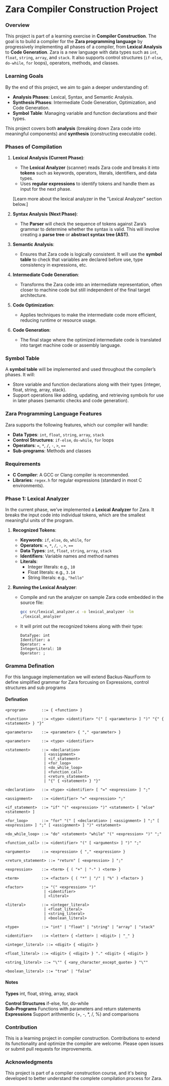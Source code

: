 # Zara Compiler Construction Project

### Overview
This project is part of a learning exercise in **Compiler Construction**. The goal is to build a compiler for the **Zara programming language** by progressively implementing all phases of a compiler, from **Lexical Analysis** to **Code Generation**. Zara is a new language with data types such as `int`, `float`, `string`, `array`, and `stack`. It also supports control structures (`if-else`, `do-while`, `for` loops), operators, methods, and classes.

### Learning Goals
By the end of this project, we aim to gain a deeper understanding of:
- **Analysis Phases**: Lexical, Syntax, and Semantic Analysis.
- **Synthesis Phases**: Intermediate Code Generation, Optimization, and Code Generation.
- **Symbol Table**: Managing variable and function declarations and their types.

This project covers both **analysis** (breaking down Zara code into meaningful components) and **synthesis** (constructing executable code).

### Phases of Compilation

1. **Lexical Analysis (Current Phase)**:
   - The **Lexical Analyzer** (scanner) reads Zara code and breaks it into **tokens** such as keywords, operators, literals, identifiers, and data types.
   - Uses **regular expressions** to identify tokens and handle them as input for the next phase.

   [Learn more about the lexical analyzer in the "Lexical Analyzer" section below.]

2. **Syntax Analysis (Next Phase)**:
   - The **Parser** will check the sequence of tokens against Zara’s grammar to determine whether the syntax is valid. This will involve creating a **parse tree** or **abstract syntax tree (AST)**.

3. **Semantic Analysis**:
   - Ensures that Zara code is logically consistent. It will use the **symbol table** to check that variables are declared before use, type consistency in expressions, etc.

4. **Intermediate Code Generation**:
   - Transforms the Zara code into an intermediate representation, often closer to machine code but still independent of the final target architecture.

5. **Code Optimization**:
   - Applies techniques to make the intermediate code more efficient, reducing runtime or resource usage.

6. **Code Generation**:
   - The final stage where the optimized intermediate code is translated into target machine code or assembly language.

### Symbol Table
A **symbol table** will be implemented and used throughout the compiler’s phases. It will:
- Store variable and function declarations along with their types (integer, float, string, array, stack).
- Support operations like adding, updating, and retrieving symbols for use in later phases (semantic checks and code generation).

### Zara Programming Language Features
Zara supports the following features, which our compiler will handle:
- **Data Types**: `int`, `float`, `string`, `array`, `stack`
- **Control Structures**: `if-else`, `do-while`, `for` loops
- **Operators**: `=`, `*`, `/`, `-`, `>`, `==`
- **Sub-programs**: Methods and classes


### Requirements
- **C Compiler**: A GCC or Clang compiler is recommended.
- **Libraries**: `regex.h` for regular expressions (standard in most C environments).

### Phase 1: Lexical Analyzer

In the current phase, we’ve implemented a **Lexical Analyzer** for Zara. It breaks the input code into individual tokens, which are the smallest meaningful units of the program.

1. **Recognized Tokens**:
   - **Keywords**: `if`, `else`, `do`, `while`, `for`
   - **Operators**: `=`, `*`, `/`, `-`, `>`, `==`
   - **Data Types**: `int`, `float`, `string`, `array`, `stack`
   - **Identifiers**: Variable names and method names
   - **Literals**:
     - Integer literals: e.g., `10`
     - Float literals: e.g., `3.14`
     - String literals: e.g., `"hello"`

2. **Running the Lexical Analyzer**:
   - Compile and run the analyzer on sample Zara code embedded in the source file:
     ```bash
     gcc src/lexical_analyzer.c -o lexical_analyzer -lm
     ./lexical_analyzer
     ```

   - It will print out the recognized tokens along with their type:
     ```
     DataType: int
     Identifier: a
     Operator: =
     IntegerLiteral: 10
     Operator: ;
     ```

### Gramma Defination
For this language implementation we will extend Backus-NaurForm to define simplified grammar 
for Zara  forcusing on Expressions, control structures and sub programs

#### Defination
```ebnf
<program>       ::= { <function> }

<function>      ::= <type> <identifier> "(" [ <parameters> ] ")" "{" { <statement> } "}"

<parameters>    ::= <parameter> { "," <parameter> }

<parameter>     ::= <type> <identifier>

<statement>     ::= <declaration>
                 | <assignment>
                 | <if_statement>
                 | <for_loop>
                 | <do_while_loop>
                 | <function_call>
                 | <return_statement>
                 | "{" { <statement> } "}"

<declaration>   ::= <type> <identifier> [ "=" <expression> ] ";"

<assignment>    ::= <identifier> "=" <expression> ";"

<if_statement>  ::= "if" "(" <expression> ")" <statement> [ "else" <statement> ]

<for_loop>      ::= "for" "(" [ <declaration> | <assignment> ] ";" [ <expression> ] ";" [ <assignment> ] ")" <statement>

<do_while_loop> ::= "do" <statement> "while" "(" <expression> ")" ";"

<function_call> ::= <identifier> "(" [ <arguments> ] ")" ";"

<arguments>     ::= <expression> { "," <expression> }

<return_statement> ::= "return" [ <expression> ] ";"

<expression>    ::= <term> { ( "+" | "-" ) <term> }

<term>          ::= <factor> { ( "*" | "/" | "%" ) <factor> }

<factor>        ::= "(" <expression> ")"
                 | <identifier>
                 | <literal>

<literal>       ::= <integer_literal>
                 | <float_literal>
                 | <string_literal>
                 | <boolean_literal>

<type>          ::= "int" | "float" | "string" | "array" | "stack"

<identifier>    ::= <letter> { <letter> | <digit> | "_" }

<integer_literal> ::= <digit> { <digit> }

<float_literal> ::= <digit> { <digit> } "." <digit> { <digit> }

<string_literal> ::= "\"" { <any_character_except_quote> } "\""

<boolean_literal> ::= "true" | "false"
```

#### Notes
**Types** int, float, string, array, stack  

**Control Structures** if-else, for, do-while  
**Sub-Programs** Functions with parameters and return statements  
**Expressions**  Support arithmentic (+, -, *, /, %) and comparisons

### Contribution
This is a learning project in compiler construction. Contributions to extend its functionality and optimize the compiler are welcome. Please open issues or submit pull requests for improvements.


### Acknowledgments
This project is part of a compiler construction course, and it's being developed to better understand the complete compilation process for Zara.

